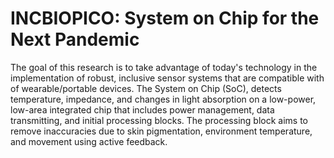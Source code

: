 # INCBIOPICO: System on Chip for the Next Pandemic

The goal of this research is to take advantage of today's technology in the implementation of robust, inclusive sensor systems that are compatible with of wearable/portable devices. The System on Chip (SoC), detects temperature, impedance, and changes in light absorption on a low-power, low-area integrated chip that includes power management, data transmitting, and initial processing blocks. The processing block aims to remove inaccuracies due to skin pigmentation, environment temperature, and movement using active feedback.
